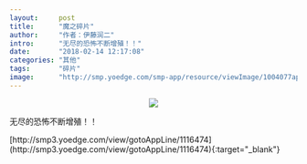 ```yaml
---
layout:     post
title:      "魔之碎片"
author:     "作者：伊藤润二"
intro:      "无尽的恐怖不断增殖！！"
date:       "2018-02-14 12:17:08"
categories: "其他"
tags:       "碎片"
image:      "http://smp.yoedge.com/smp-app/resource/viewImage/1004077appline.png"
---
```

<div style="text-align: center">
<p><img src="http://smp.yoedge.com/smp-app/resource/viewImage/1004077appline.png"/></p>
</div>
<p class="post-meta">
<span>无尽的恐怖不断增殖！！</span>
</p>
[http://smp3.yoedge.com/view/gotoAppLine/1116474](http://smp3.yoedge.com/view/gotoAppLine/1116474){:target="_blank"}


